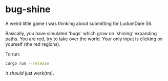 # bug-shine

A weird little game I was thinking about submitting for LudumDare 56. 

Basically, you have simulated 'bugs' which grow on 'shining' expanding paths. You are red, try to take over the world. Your only input is clicking on yourself (the red regions). 

To run:

```bash
cargo run --release
```

It *should* just work(tm). 